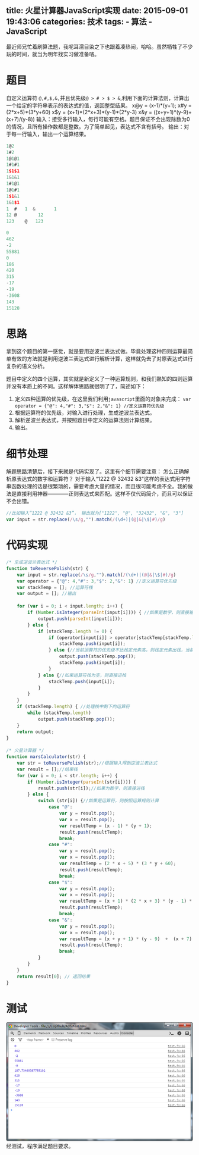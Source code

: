 title: 火星计算器JavaScript实现
date: 2015-09-01 19:43:06
categories: 技术
tags:
	- 算法
	- JavaScript
---
最近师兄忙着刷算法题，我呢耳濡目染之下也跟着凑热闹，哈哈。虽然牺牲了不少玩的时间，就当为明年找实习做准备咯。

#  题目
自定义运算符 `@,#,$,&,`并且优先级`@ > # > $ > &`,利用下面的计算法则，计算出一个给定的字符串表示的表达式的值，返回整型结果。
x@y = (x-1)\*(y+1);
x#y = (2\*x+5)\*(3\*y+60)
x$y = (x+1)\*(2\*x+3)\*(y-1)\*(2\*y-3)
x&y = ((x+y+1)\*(y-9)+(x+7)/(y-8))
输入：接受多行输入，每行可能有空格。题目保证不会出现除数为0的情况，且所有操作数都是整数。为了简单起见，表达式不含有括号。
输出：对于每一行输入，输出一个运算结果。
```javascript 输入样例：
1@2
1#2
1@1@1
1#1#1
1$1$1
1&1&1
1#1@1
1@1#1
1$1&1
1&1$1
1  #   1  &       1
12 @        12
123    @   123
```

```javascript 输出样例:
0
462
-2
55881
0
186
420
315
-17
-19
-3608
143
15128
```
<!-- more -->
#  思路
拿到这个题目的第一感觉，就是要用逆波兰表达式做。毕竟处理这种四则运算最简单有效的方法就是利用逆波兰表达式进行解析计算，这样就免去了对原表达式进行复杂的语义分析。

题目中定义的四个运算，其实就是新定义了一种运算规则，和我们熟知的四则运算并没有本质上的不同。这样解体思路就很明了了，简述如下：
1. 定义四种运算的优先级，在这里我们利用`javascript`里面的对象来完成：
	`var operator = {"@": 4,"#": 3,"$": 2,"&": 1} //定义运算符优先级`
2. 根据运算符的优先级，对输入进行处理，生成逆波兰表达式。
3. 解析逆波兰表达式，并按照题目中定义的运算法则计算结果。
4. 输出。

# 细节处理
解题思路清楚后，接下来就是代码实现了。这里有个细节需要注意：
怎么正确解析原表达式的数字和运算符？
对于输入“1222 @ 32432 &3”这样的表达式用字符串函数处理的话是很繁琐的，需要考虑大量的情况，而且很可能考虑不全。我的做法是直接利用神器————正则表达式来匹配。这样不仅代码简介，而且可以保证不会出错。
```javascript
//比如输入“1222 @ 32432 &3”， 输出就为["1222", "@", "32432", "&", "3"]
var input = str.replace(/\s/g,"").match(/(\d+)|(@|&|\$|#)/g)
```

# 代码实现


```javascript
/* 生成逆波兰表达式 */
function toReversePolish(str) {
	var input = str.replace(/\s/g,"").match(/(\d+)|(@|&|\$|#)/g)
	var operator = {"@": 4,"#": 3,"$": 2,"&": 1} //定义运算符优先级
	var stackTemp = []; //运算符栈
	var output = []; //输出

	for (var i = 0; i < input.length; i++) {
		if (Number.isInteger(parseInt(input[i]))) { //如果是数字，则直接输出
			output.push(parseInt(input[i]));
		} else {
			if (stackTemp.length != 0) {
				if (operator[input[i]] > operator[stackTemp[stackTemp.length - 1]]) {//当前运算符的优先级比栈定元素高，则当前运算符进栈
					stackTemp.push(input[i]);
				} else {//当前运算符的优先级不比栈定元素高，则栈定元素出栈，当前运算符进栈
					output.push(stackTemp.pop());
					stackTemp.push(input[i]);
				}
			} else {//如果运算符栈为空，则直接进栈
				stackTemp.push(input[i]);
			}
		}
	}
	if (stackTemp.length) { //处理栈中剩下的运算符
		while (stackTemp.length)
			output.push(stackTemp.pop());
	}
	return output;
}

/* 火星计算器 */
function marsCalculator(str) {
	var str = toReversePolish(str);//根据输入得到逆波兰表达式
	var result = [];//结果栈
	for (var i = 0; i < str.length; i++) {
		if (Number.isInteger(parseInt(str[i]))) {
			result.push(str[i]);//如果为数字，则直接进栈
		} else {
			switch (str[i]) {//如果是运算符，则按照运算规则计算
				case "@":
					var y = result.pop();
					var x = result.pop();
					var resultTemp = (x - 1) * (y + 1);
					result.push(resultTemp);
					break;
				case "#":
					var y = result.pop();
					var x = result.pop();
					var resultTemp = (2 * x + 5) * (3 * y + 60);
					result.push(resultTemp);
					break;
				case "$":
					var y = result.pop();
					var x = result.pop();
					var resultTemp = (x + 1) * (2 * x + 3) * (y - 1) * (2 * y - 3);
					result.push(resultTemp);
					break;
				case "&":
					var y = result.pop();
					var x = result.pop();
					var resultTemp = (x + y + 1) * (y - 9)  +  (x + 7) / (y - 8);
					result.push(resultTemp);
					break;
			}
		}
	}
	return result[0]; // 返回结果
}

```
#  测试
![测试结果](/images/blog/20150901/testResult.png)
经测试，程序满足题目要求。
